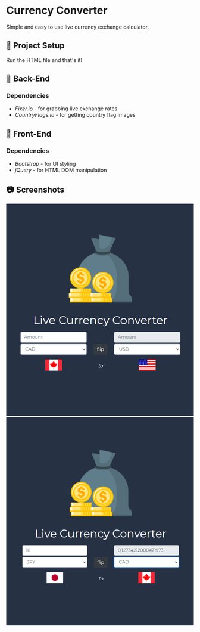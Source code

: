 # Currency Converter

Simple and easy to use live currency exchange calculator.

## 📐 Project Setup

Run the HTML file and that's it!

## 🔐 Back-End

  ### Dependencies
  
  * *Fixer.io* - for grabbing live exchange rates
  * *CountryFlags.io* - for getting country flag images

## 🎨 Front-End

  ### Dependencies
  
  * *Bootstrap* - for UI styling
  * *jQuery* - for HTML DOM manipulation
  
## 📷 Screenshots

<img src="/build/screenshots/Image0.PNG" width="650x50">
<img src="/build/screenshots/Image1.PNG" width="650x50">
